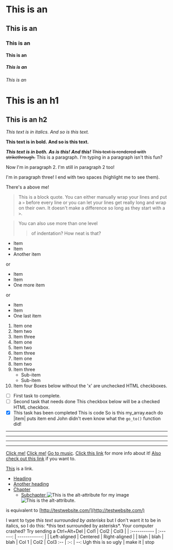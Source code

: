 
# This is an 
## This is an 
### This is an 
#### This is an 
##### This is an 
###### This is an 
This is an h1
=============

This is an h2
-------------
*This text is in italics.*
_And so is this text._

**This text is in bold.**
__And so is this text.__

***This text is in both.***
**_As is this!_**
*__And this!__*
~~This text is rendered with strikethrough.~~
This is a paragraph. I'm typing in a paragraph isn't this fun?

Now I'm in paragraph 2.
I'm still in paragraph 2 too!


I'm in paragraph three!
I end with two spaces (highlight me to see them).

There's a  above me!
> This is a block quote. You can either
> manually wrap your lines and put a `>` before every line or you can let your lines get really long and wrap on their own.
> It doesn't make a difference so long as they start with a `>`.

> You can also use more than one level
>> of indentation?
> How neat is that?

* Item
* Item
* Another item

or

+ Item
+ Item
+ One more item

or

- Item
- Item
- One last item
1. Item one
2. Item two
3. Item three
1. Item one
1. Item two
1. Item three
1. Item one
2. Item two
3. Item three
    * Sub-item
    * Sub-item
4. Item four
Boxes below without the 'x' are unchecked HTML checkboxes.
- [ ] First task to complete.
- [ ] Second task that needs done
This checkbox below will be a checked HTML checkbox.
- [x] This task has been completed
    This is code
    So is this
    my_array.each do |item|
      puts item
    end
John didn't even know what the `go_to()` function did!
***
---
- - -
****************
[Click me!](http://test.com/)
[Click me!](http://test.com/ "Link to Test.com")
[Go to music](/music/).
[Click this link][link1] for more info about it!
[Also check out this link][foobar] if you want to.

[link1]: http://test.com/ "Cool!"
[foobar]: http://foobar.biz/ "Alright!"
[This][] is a link.

[This]: http://thisisalink.com/
- [Heading](#heading)
- [Another heading](#another-heading)
- [Chapter](#chapter)
  - [Subchapter ](#subchapter-h3-)
![This is the alt-attribute for my image](http://imgur.com/myimage.jpg "An optional title")
![This is the alt-attribute.][myimage]

[myimage]: relative/urls/cool/image.jpg "if you need a title, it's here"
 is equivalent to
[http://testwebsite.com/](http://testwebsite.com/)

I want to type *this text surrounded by asterisks* but I don't want it to be
in italics, so I do this: \*this text surrounded by asterisks\*.
Your computer crashed? Try sending a
Ctrl+Alt+Del
| Col1         | Col2     | Col3          |
| :----------- | :------: | ------------: |
| Left-aligned | Centered | Right-aligned |
| blah         | blah     | blah          |
Col 1 | Col2 | Col3
:-- | :-: | --:
Ugh this is so ugly | make it | stop
